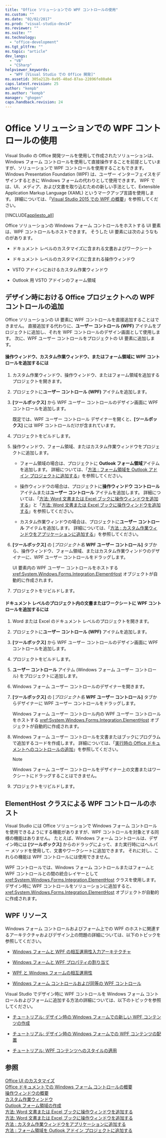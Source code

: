 ```yaml
---
title: "Office ソリューションでの WPF コントロールの使用"
ms.custom: ""
ms.date: "02/02/2017"
ms.prod: "visual-studio-dev14"
ms.reviewer: ""
ms.suite: ""
ms.technology: 
  - "office-development"
ms.tgt_pltfrm: ""
ms.topic: "article"
dev_langs: 
  - "VB"
  - "CSharp"
helpviewer_keywords: 
  - "WPF [Visual Studio での Office 開発]"
ms.assetid: 305a212b-0a95-40ad-87aa-22896fe80a04
caps.latest.revision: 25
author: "kempb"
ms.author: "kempb"
manager: "ghogen"
caps.handback.revision: 24
---
```

# Office ソリューションでの WPF コントロールの使用
  Visual Studio の Office 開発ツールを使用して作成されたソリューションは、Windows フォーム コントロールを使用して直接操作することを前提としていますが、ソリューションで WPF コントロールを使用することもできます。  Windows Presentation Foundation \(WPF\) は、ユーザー インターフェイスをデザインするときに Windows フォームの代わりとして使用できます。  WPF では、UI、メディア、および文書を取り込むための新しい手法として、Extensible Application Markup Language \(XAML\) というマークアップ言語を使用します。  詳細については、「[Visual Studio 2015 での WPF の概要](../Topic/Introduction%20to%20WPF%20in%20Visual%20Studio%202015.md)」を参照してください。  
  
 [!INCLUDE[appliesto_all](../vsto/includes/appliesto-all-md.md)]  
  
 Office ソリューションの Windows フォーム コントロールをホストする UI 要素は、WPF コントロールもホストできます。  そうした UI 要素には次のようなものがあります。  
  
-   ドキュメント レベルのカスタマイズに含まれる文書およびワークシート  
  
-   ドキュメント レベルのカスタマイズに含まれる操作ウィンドウ  
  
-   VSTO アドインにおけるカスタム作業ウィンドウ  
  
-   Outlook 用 VSTO アドインのフォーム領域  
  
## デザイン時における Office プロジェクトへの WPF コントロールの追加  
 Office ソリューションの UI 要素に WPF コントロールを直接追加することはできません。  直接追加する代わりに、**ユーザー コントロール \(WPF\)** アイテムをプロジェクトに追加し、それを WPF コントロールのデザイン画面として使用します。  次に、WPF ユーザー コントロールをプロジェクトの UI 要素に追加します。  
  
#### 操作ウィンドウ、カスタム作業ウィンドウ、またはフォーム領域に WPF コントロールを追加するには  
  
1.  カスタム作業ウィンドウ、操作ウィンドウ、またはフォーム領域を追加するプロジェクトを開きます。  
  
2.  プロジェクトに**ユーザー コントロール \(WPF\)** アイテムを追加します。  
  
3.  **\[ツールボックス\]** から WPF ユーザー コントロールのデザイン画面に WPF コントロールを追加します。  
  
     既定では、WPF ユーザー コントロール デザイナーを開くと、**\[ツールボックス\]** には WPF コントロールだけが含まれています。  
  
4.  プロジェクトをビルドします。  
  
5.  操作ウィンドウ、フォーム領域、またはカスタム作業ウィンドウをプロジェクトに追加します。  
  
    -   フォーム領域の場合は、プロジェクトに **Outlook フォーム領域**アイテムを追加します。  詳細については、「[方法 : フォーム領域を Outlook アドイン プロジェクトに追加する](../vsto/how-to-add-a-form-region-to-an-outlook-add-in-project.md)」を参照してください。  
  
    -   操作ウィンドウの場合は、プロジェクトに**操作ウィンドウ コントロール** アイテムまたは**ユーザー コントロール** アイテムを追加します。  詳細については、「[方法: Word 文書または Excel ブックに操作ウィンドウを追加する](../vsto/how-to-add-an-actions-pane-to-word-documents-or-excel-workbooks.md)」と「[方法: Word 文書または Excel ブックに操作ウィンドウを追加する](../vsto/how-to-add-an-actions-pane-to-word-documents-or-excel-workbooks.md)」を参照してください。  
  
    -   カスタム作業ウィンドウの場合は、プロジェクトに**ユーザー コントロール** アイテムを追加します。  詳細については、「[方法 : カスタム作業ウィンドウをアプリケーションに追加する](../vsto/how-to-add-a-custom-task-pane-to-an-application.md)」を参照してください。  
  
6.  **\[ツールボックス\]** の \[*プロジェクト名* **WPF ユーザー コントロール\]** タブから、操作ウィンドウ、フォーム領域、またはカスタム作業ウィンドウのデザイナーに、WPF ユーザー コントロールをドラッグします。  
  
     UI 要素内の WPF ユーザー コントロールをホストする <xref:System.Windows.Forms.Integration.ElementHost> オブジェクトが自動的に作成されます。  
  
7.  プロジェクトをリビルドします。  
  
#### ドキュメント レベルのプロジェクト内の文書またはワークシートに WPF コントロールを追加するには  
  
1.  Word または Excel のドキュメント レベルのプロジェクトを開きます。  
  
2.  プロジェクトに**ユーザー コントロール \(WPF\)** アイテムを追加します。  
  
3.  **\[ツールボックス\]** から WPF ユーザー コントロールのデザイン画面に WPF コントロールを追加します。  
  
4.  プロジェクトをビルドします。  
  
5.  **ユーザー コントロール** アイテム \(Windows フォーム ユーザー コントロール\) をプロジェクトに追加します。  
  
6.  Windows フォーム ユーザー コントロールのデザイナーを開きます。  
  
7.  **\[ツールボックス\]** の \[*プロジェクト名* **WPF ユーザー コントロール\]** タブからデザイナーに WPF ユーザー コントロールをドラッグします。  
  
     Windows フォーム ユーザー コントロール内の WPF ユーザー コントロールをホストする <xref:System.Windows.Forms.Integration.ElementHost> オブジェクトが自動的に作成されます。  
  
8.  Windows フォーム ユーザー コントロールを文書またはブックにプログラムで追加するコードを作成します。  詳細については、「[実行時の Office ドキュメントへのコントロールの追加](../vsto/adding-controls-to-office-documents-at-run-time.md)」を参照してください。  
  
    > [!NOTE]  
    >  Windows フォーム ユーザー コントロールをデザイナー上の文書またはワークシートにドラッグすることはできません。  
  
9. プロジェクトをリビルドします。  
  
## ElementHost クラスによる WPF コントロールのホスト  
 Visual Studio には Office ソリューションで Windows フォーム コントロールを使用できるようにする機能がありますが、WPF コントロールを対象とする同様の機能はありません。  たとえば、Windows フォーム コントロールは、デザイン時には **\[ツールボックス\]** からのドラッグによって、また実行時にはヘルパー メソッドを使用して、文書やワークシートに追加できます。  それに対し、これらの機能は WPF コントロールには使用できません。  
  
 WPF コントロールでは、Windows フォーム コントロールまたはフォームと WPF コントロールとの間の統合レイヤーとして <xref:System.Windows.Forms.Integration.ElementHost> クラスを使用します。  デザイン時に WPF コントロールをソリューションに追加すると、<xref:System.Windows.Forms.Integration.ElementHost> オブジェクトが自動的に作成されます。  
  
## WPF リソース  
 Windows フォーム コントロールおよびフォーム上での WPF のホストに関連するアーキテクチャおよびデザイン上の問題の詳細については、以下のトピックを参照してください。  
  
-   [Windows フォームと WPF の相互運用性入力アーキテクチャ](../Topic/Windows%20Forms%20and%20WPF%20Interoperability%20Input%20Architecture.md)  
  
-   [Windows フォームと WPF プロパティの割り当て](../Topic/Windows%20Forms%20and%20WPF%20Property%20Mapping.md)  
  
-   [WPF と Windows フォームの相互運用性](../Topic/WPF%20and%20Windows%20Forms%20Interoperation.md)  
  
-   [Windows フォーム コントロールおよび同等の WPF コントロール](../Topic/Windows%20Forms%20Controls%20and%20Equivalent%20WPF%20Controls.md)  
  
 Visual Studio でデザイン時に WPF コントロールを Windows フォーム コントロールおよびフォームに追加する方法の詳細については、以下のトピックを参照してください。  
  
-   [チュートリアル: デザイン時の Windows フォームでの新しい WPF コンテンツの作成](../Topic/Walkthrough:%20Creating%20New%20WPF%20Content%20on%20Windows%20Forms%20at%20Design%20Time.md)  
  
-   [チュートリアル: デザイン時の Windows フォームでの WPF コンテンツの配置](../Topic/Walkthrough:%20Arranging%20WPF%20Content%20on%20Windows%20Forms%20at%20Design%20Time.md)  
  
-   [チュートリアル: WPF コンテンツへのスタイルの適用](../Topic/Walkthrough:%20Styling%20WPF%20Content.md)  
  
## 参照  
 [Office UI のカスタマイズ](../vsto/office-ui-customization.md)   
 [Office ドキュメントでの Windows フォーム コントロールの概要](../vsto/windows-forms-controls-on-office-documents-overview.md)   
 [操作ウィンドウの概要](../vsto/actions-pane-overview.md)   
 [カスタム作業ウィンドウ](../vsto/custom-task-panes.md)   
 [Outlook フォーム領域の作成](../vsto/creating-outlook-form-regions.md)   
 [方法: Word 文書または Excel ブックに操作ウィンドウを追加する](../vsto/how-to-add-an-actions-pane-to-word-documents-or-excel-workbooks.md)   
 [方法: Word 文書または Excel ブックに操作ウィンドウを追加する](../vsto/how-to-add-an-actions-pane-to-word-documents-or-excel-workbooks.md)   
 [方法 : カスタム作業ウィンドウをアプリケーションに追加する](../vsto/how-to-add-a-custom-task-pane-to-an-application.md)   
 [方法 : フォーム領域を Outlook アドイン プロジェクトに追加する](../vsto/how-to-add-a-form-region-to-an-outlook-add-in-project.md)  
  
  